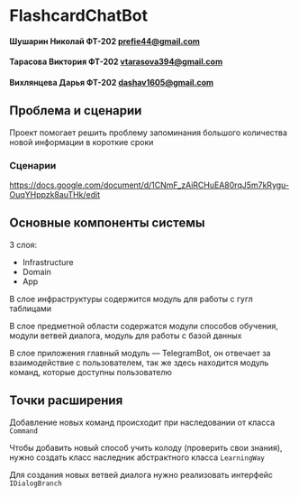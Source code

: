 # FlashcardChatBot

#### Шушарин Николай ФТ-202 prefie44@gmail.com 
#### Тарасова Виктория ФТ-202 vtarasova394@gmail.com
#### Вихлянцева Дарья ФТ-202 dashav1605@gmail.com


## Проблема и сценарии
Проект помогает решить проблему запоминания большого количества новой информации в короткие сроки

### Сценарии 
https://docs.google.com/document/d/1CNmF_zAiRCHuEA80rqJ5m7kRygu-OuqYHppzk8auTHk/edit

## Основные компоненты системы
3 слоя:
- Infrastructure
- Domain
- App

В слое инфраструктуры содержится модуль для работы с гугл таблицами

В слое предметной области содержатся модули способов обучения, модули ветвей диалога, модуль для работы с базой данных

В слое приложения главный модуль — TelegramBot, он отвечает за взаимодействие с пользователем, так же здесь находится модуль команд, которые доступны пользователю

## Точки расширения
Добавление новых команд происходит при наследовании от класса `Command`

Чтобы добавить новый способ учить колоду (проверить свои знания), нужно создать класс наследник абстрактного класса `LearningWay`

Для создания новых ветвей диалога нужно реализовать интерфейс `IDialogBranch`

